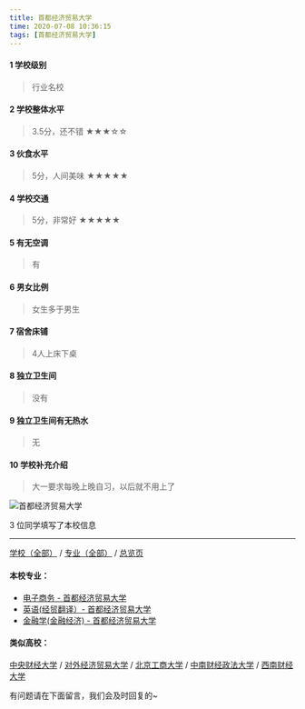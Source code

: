 ```yaml
---
title: 首都经济贸易大学
time: 2020-07-08 10:36:15
tags: [首都经济贸易大学]
---
```

#### 1 学校级别
> 行业名校


#### 2 学校整体水平
> 3.5分，还不错
★★★☆☆


#### 3 伙食水平
>  5分，人间美味
★★★★★


#### 4 学校交通
> 5分，非常好
★★★★★


#### 5 有无空调
> 有


#### 6 男女比例
> 女生多于男生

#### 7 宿舍床铺
> 4人上床下桌
 

#### 8 独立卫生间
> 没有


#### 9 独立卫生间有无热水
> 无


#### 10 学校补充介绍
> 大一要求每晚上晚自习，以后就不用上了



![首都经济贸易大学](http://upload-images.jianshu.io/upload_images/6510336-34db8dc70f248b15.jpg?imageMogr2/auto-orient/strip%7CimageView2/2/w/1240)

3 位同学填写了本校信息
***
[学校（全部）](https://univgo.github.io/2020/07/09/学校汇总页) / [专业（全部）](https://univgo.github.io/2020/07/09/专业汇总页) / [总览页](https://univgo.github.io/2020/07/09/总览)
#### 本校专业：
- [电子商务 - 首都经济贸易大学](https://univgo.github.io/2020/07/08/电子商务%20-%20首都经济贸易大学)
- [英语(经贸翻译）- 首都经济贸易大学](https://univgo.github.io/2020/07/08/英语（经贸翻译）-%20首都经济贸易大学)
- [金融学(金融经济) - 首都经济贸易大学](https://univgo.github.io/2020/07/08/金融学(金融经济)%20-%20首都经济贸易大学)

#### 类似高校：
[中央财经大学](https://univgo.github.io/2020/07/08/中央财经大学) / [对外经济贸易大学](https://univgo.github.io/2020/07/08/对外经济贸易大学) /  [北京工商大学](https://univgo.github.io/2020/07/08/北京工商大学) / [中南财经政法大学](https://univgo.github.io/2020/07/08/中南财经政法大学) / [西南财经大学](https://univgo.github.io/2020/07/08/西南财经大学)


有问题请在下面留言，我们会及时回复的~
